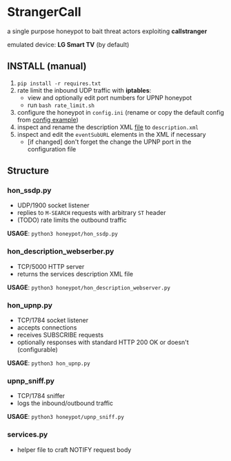 # StrangerCall

a single purpose honeypot to bait threat actors exploiting **callstranger**

emulated device: **LG Smart TV** (by default)

## INSTALL (manual)
1. `pip install -r requires.txt`
2. rate limit the inbound UDP traffic with **iptables**:
    - view and optionally edit port numbers for UPNP honeypot
    - run `bash rate_limit.sh`
3. configure the honeypot in `config.ini` (rename or copy the default config from [config example](config.ini.example))
4. inspect and rename the description XML [file](description.xml.example) to `description.xml`
5. inspect and edit the `eventSubURL` elements in the XML if necessary
    - [if changed] don't forget the change the UPNP port in the configuration file 

## Structure
### hon_ssdp.py
- UDP/1900 socket listener
- replies to `M-SEARCH` requests with arbitrary `ST` header
- (TODO) rate limits the outbound traffic

**USAGE**: `python3 honeypot/hon_ssdp.py`

### hon_description_webserber.py
- TCP/5000 HTTP server
- returns the services description XML file

**USAGE**: `python3 honeypot/hon_description_webserver.py`

### hon_upnp.py 
- TCP/1784 socket listener
- accepts connections
- receives SUBSCRIBE requests
- optionally responses with standard HTTP 200 OK or doesn't (configurable)

**USAGE**: `python3 hon_upnp.py`

### upnp_sniff.py
- TCP/1784 sniffer
- logs the inbound/outbound traffic

**USAGE**: `python3 honeypot/upnp_sniff.py`

### services.py
- helper file to craft NOTIFY request body